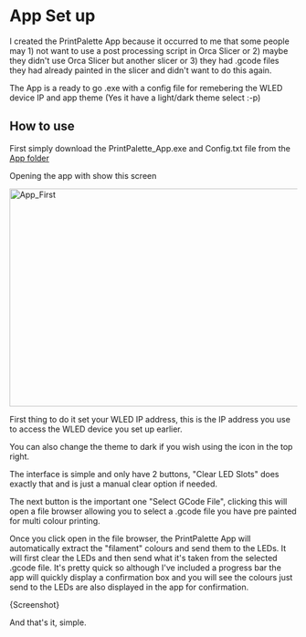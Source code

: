 # App Set up

I created the PrintPalette App because it occurred to me that some people may 1) not want to use a post processing script in Orca Slicer or 2) maybe they didn't use Orca Slicer but another slicer or 3) they had .gcode files they had already painted in the slicer and didn't want to do this again.

The App is a ready to go .exe with a config file for remebering the WLED device IP and app theme (Yes it have a light/dark theme select :-p)

## How to use

First simply download the PrintPalette_App.exe and Config.txt file from the [App folder](https://github.com/Rushmere3D/PrintPalette/tree/main/App)

Opening the app with show this screen

<img width="602" height="382" alt="App_First" src="https://github.com/user-attachments/assets/28316a69-30ac-4178-89dd-58c1350ac12b" />

First thing to do it set your WLED IP address, this is the IP address you use to access the WLED device you set up earlier.

You can also change the theme to dark if you wish using the icon in the top right.

The interface is simple and only have 2 buttons, "Clear LED Slots" does exactly that and is just a manual clear option if needed.

The next button is the important one "Select GCode File", clicking this will open a file browser allowing you to select a .gcode file you have pre painted for multi colour printing.

Once you click open in the file browser, the PrintPalette App will automatically extract the "filament" colours and send them to the LEDs. It will first clear the LEDs and then send what it's taken from the selected .gcode file. It's pretty quick so although I've included a progress bar the app will quickly display a confirmation box and you will see the colours just send to the LEDs are also displayed in the app for confirmation.

{Screenshot}

And that's it, simple.
